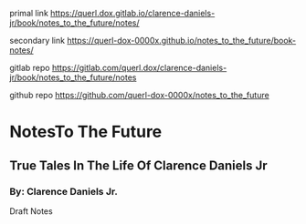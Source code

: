 primal link
https://querl.dox.gitlab.io/clarence-daniels-jr/book/notes_to_the_future/notes/

secondary link
https://querl-dox-0000x.github.io/notes_to_the_future/book-notes/

gitlab repo
https://gitlab.com/querl.dox/clarence-daniels-jr/book/notes_to_the_future/notes

github repo
https://github.com/querl-dox-0000x/notes_to_the_future

# NotesTo The Future
## True Tales In The Life Of Clarence Daniels Jr
### By: Clarence Daniels Jr.

Draft Notes
